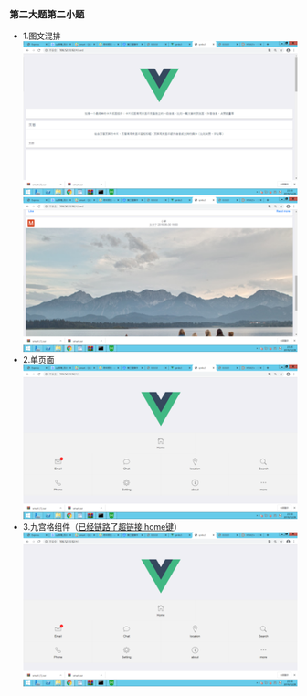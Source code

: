 ### 第二大题第二小题
* 1.图文混排![图文混排①](https://github.com/Pjx759/front-end/blob/master/image/2-2-2.1.png)  
   ![图文混排②](https://github.com/Pjx759/front-end/blob/master/image/2-2-2.2.png)
* 2.单页面![单页面](https://github.com/Pjx759/front-end/blob/master/image/2-2.png)  
* 3.九宫格组件（[已经链路了超链接 home键](http://106.52.93.92/#/)）![九宫格](https://github.com/Pjx759/front-end/blob/master/image/2-2.png)
